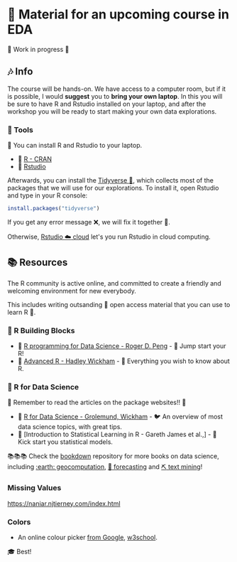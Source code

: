 # :milky_way: Material for an upcoming course in EDA

:rocket: Work in progress :construction_worker: 


## :notes: Info

The course will be hands-on. We have access to a computer room, but if it is possible, I would **suggest** you to **bring your own laptop**. In this you will be sure to have R and Rstudio installed on your laptop, and after the workshop you will be ready to start making your own data explorations.


### :hammer: Tools

:floppy_disk: You can install R and Rstudio to your laptop.

- :link: [R - CRAN](https://cran.r-project.org/)
- :link: [Rstudio](https://rstudio.com/products/rstudio/download/#download)

Afterwards, you can install the [Tidyverse :milky_way:](https://www.tidyverse.org/), which collects most of the packages that we will use for our explorations. To install it, open Rstudio  and type in your R console:

```r
install.packages("tidyverse")
```

If you get any error message :x:, we will fix it together :sparkler:.


Otherwise, [Rstudio :cloud: cloud](https://rstudio.cloud/) let's you run Rstudio in cloud computing.


## :books: Resources

The R community is active online, and committed to create a friendly and welcoming environment for new everybody.

This includes writing outsanding :book: open access material that you can use to learn R :whale:.


### :rice: R Building Blocks

- :link: [R programming for Data Science - Roger D. Peng](https://bookdown.org/rdpeng/rprogdatascience/) - :tiger: Jump start your R!
- :link: [Advanced R - Hadley Wickham](https://adv-r.hadley.nz/) - :elephant: Everything you wish to know about R.

### :milky_way: R for Data Science

:saxophone: Remember to read the articles on the package websites!! :saxophone:

- :link: [R for Data Science - Grolemund, Wickham](https://r4ds.had.co.nz/) - :bird: An overview of most data science topics, with great tips.
- :link: [Introduction to Statistical Learning in R - Gareth James et al.,] - :dog: Kick start you statistical models.

:books::books::books: Check the [bookdown](https://bookdown.org/) repository for more books on data science, including [:earth: geocomputation](https://geocompr.robinlovelace.net/), [:tophat: forecasting](https://otexts.com/fpp2/) and [:pick: text mining](https://www.tidytextmining.com/)!



### Missing Values

https://naniar.njtierney.com/index.html

### Colors

- An online colour picker [from Google](https://www.google.com/search?q=colour+picker+online&oq=colour+picker+online), [w3school](https://www.w3schools.com/colors/colors_picker.asp). 

:mortar_board: Best! 